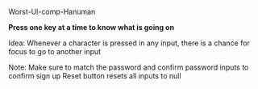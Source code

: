 ﻿Worst-UI-comp-Hanuman

**Press one key at a time to know what is going on**

Idea:
Whenever a character is pressed in any input, there is a chance for focus to go to another input

Note:
Make sure to match the password and confirm password inputs to confirm sign up
Reset button resets all inputs to null
